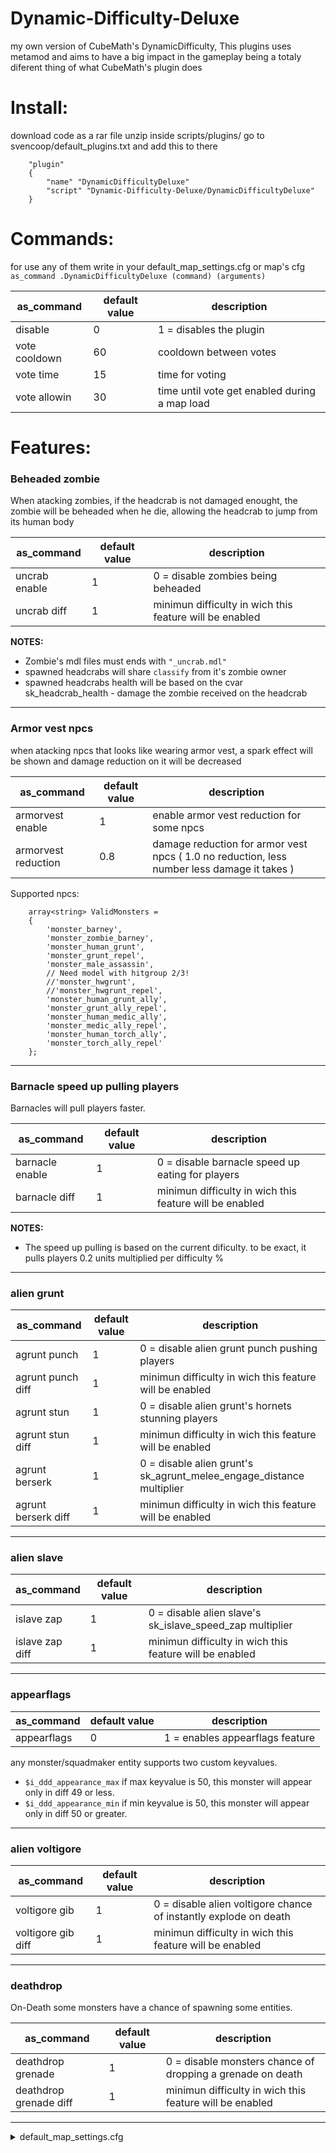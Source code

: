 # Dynamic-Difficulty-Deluxe
my own version of CubeMath's DynamicDifficulty, This plugins uses metamod and aims to have a big impact in the gameplay being a totaly diferent thing of what CubeMath's plugin does

# Install:
download code as a rar file
unzip inside scripts/plugins/
go to svencoop/default_plugins.txt and add this to there
```
	"plugin"
	{
		"name" "DynamicDifficultyDeluxe"
		"script" "Dynamic-Difficulty-Deluxe/DynamicDifficultyDeluxe"
	}
```

# Commands:

for use any of them write in your default_map_settings.cfg or map's cfg ``as_command .DynamicDifficultyDeluxe (command) (arguments)``

| as_command | default value | description |
|------------|---------------|-------------|
| disable | 0 | 1 = disables the plugin |
| vote cooldown | 60 | cooldown between votes |
| vote time | 15 | time for voting |
| vote allowin | 30 | time until vote get enabled during a map load |

# Features:

### Beheaded zombie

When atacking zombies, if the headcrab is not damaged enought, the zombie will be beheaded when he die, allowing the headcrab to jump from its human body

| as_command | default value | description |
|------------|---------------|-------------|
| uncrab enable | 1 | 0 = disable zombies being beheaded |
| uncrab diff | 1 | minimun difficulty in wich this feature will be enabled |

**NOTES:**

- Zombie's mdl files must ends with ``"_uncrab.mdl"``
- spawned headcrabs will share ``classify`` from it's zombie owner
- spawned headcrabs health will be based on the cvar sk_headcrab_health - damage the zombie received on the headcrab

---

### Armor vest npcs

when atacking npcs that looks like wearing armor vest, a spark effect will be shown and damage reduction on it will be decreased

| as_command | default value | description |
|------------|---------------|-------------|
| armorvest enable | 1 | enable armor vest reduction for some npcs |
| armorvest reduction | 0.8 | damage reduction for armor vest npcs ( 1.0 no reduction, less number less damage it takes ) |

Supported npcs:
```angelscript
    array<string> ValidMonsters =
    {
        'monster_barney',
        'monster_zombie_barney',
        'monster_human_grunt',
        'monster_grunt_repel',
        'monster_male_assassin',
        // Need model with hitgroup 2/3!
        //'monster_hwgrunt',
        //'monster_hwgrunt_repel',
        'monster_human_grunt_ally',
        'monster_grunt_ally_repel',
        'monster_human_medic_ally',
        'monster_medic_ally_repel',
        'monster_human_torch_ally',
        'monster_torch_ally_repel'
    };
```

---

### Barnacle speed up pulling players

Barnacles will pull players faster.

| as_command | default value | description |
|------------|---------------|-------------|
| barnacle enable | 1 | 0 = disable barnacle speed up eating for players |
| barnacle diff | 1 | minimun difficulty in wich this feature will be enabled |

**NOTES:**

- The speed up pulling is based on the current dificulty. to be exact, it pulls players 0.2 units multiplied per difficulty %

---

### alien grunt

| as_command | default value | description |
|------------|---------------|-------------|
| agrunt punch | 1 | 0 = disable alien grunt punch pushing players |
| agrunt punch diff | 1 | minimun difficulty in wich this feature will be enabled |
| agrunt stun | 1 | 0 = disable alien grunt's hornets stunning players |
| agrunt stun diff | 1 | minimun difficulty in wich this feature will be enabled |
| agrunt berserk | 1 | 0 = disable alien grunt's sk_agrunt_melee_engage_distance multiplier |
| agrunt berserk diff | 1 | minimun difficulty in wich this feature will be enabled |

---

### alien slave

| as_command | default value | description |
|------------|---------------|-------------|
| islave zap | 1 | 0 = disable alien slave's sk_islave_speed_zap multiplier |
| islave zap diff | 1 | minimun difficulty in wich this feature will be enabled |

---

### appearflags

| as_command | default value | description |
|------------|---------------|-------------|
| appearflags | 0 | 1 = enables appearflags feature |

any monster/squadmaker entity supports two custom keyvalues.

- ``$i_ddd_appearance_max``
	if max keyvalue is 50, this monster will appear only in diff 49 or less.
- ``$i_ddd_appearance_min``
	if min keyvalue is 50, this monster will appear only in diff 50 or greater.

---

### alien voltigore

| as_command | default value | description |
|------------|---------------|-------------|
| voltigore gib | 1 | 0 = disable alien voltigore chance of instantly explode on death |
| voltigore gib diff | 1 | minimun difficulty in wich this feature will be enabled |

---

### deathdrop

On-Death some monsters have a chance of spawning some entities.

| as_command | default value | description |
|------------|---------------|-------------|
| deathdrop grenade | 1 | 0 = disable monsters chance of dropping a grenade on death |
| deathdrop grenade diff | 1 | minimun difficulty in wich this feature will be enabled |

---

<details><summary>default_map_settings.cfg</summary>
<p>

```angelscript

as_command .DynamicDifficultyDeluxe disable 0
as_command .DynamicDifficultyDeluxe vote cooldown 60
as_command .DynamicDifficultyDeluxe vote time 15
as_command .DynamicDifficultyDeluxe vote allowin 30
as_command .DynamicDifficultyDeluxe barnacle enable 1
as_command .DynamicDifficultyDeluxe barnacle diff 1
as_command .DynamicDifficultyDeluxe armorvest enable 1
as_command .DynamicDifficultyDeluxe armorvest reduction 0.8
as_command .DynamicDifficultyDeluxe uncrab enable 1
as_command .DynamicDifficultyDeluxe uncrab diff 1
as_command .DynamicDifficultyDeluxe agrunt punch 1
as_command .DynamicDifficultyDeluxe agrunt punch diff 10
as_command .DynamicDifficultyDeluxe agrunt stun 1
as_command .DynamicDifficultyDeluxe agrunt stun diff 20
as_command .DynamicDifficultyDeluxe agrunt berserk 1
as_command .DynamicDifficultyDeluxe agrunt berserk diff 1
as_command .DynamicDifficultyDeluxe islave zap 1
as_command .DynamicDifficultyDeluxe islave zap diff 1
as_command .DynamicDifficultyDeluxe appearflags 0
as_command .DynamicDifficultyDeluxe voltigore gib 1
as_command .DynamicDifficultyDeluxe voltigore gib diff 1
as_command .DynamicDifficultyDeluxe deathdrop grenade 1
as_command .DynamicDifficultyDeluxe deathdrop grenade diff 1


```

</p>
</details>